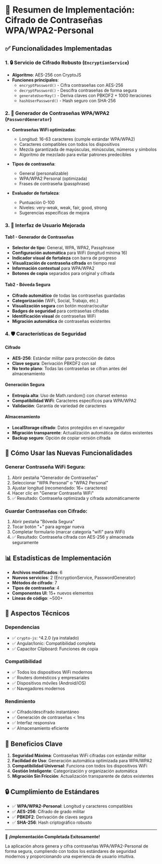 # 🔐 Resumen de Implementación: Cifrado de Contraseñas WPA/WPA2-Personal

## ✅ Funcionalidades Implementadas

### 1. 🔒 Servicio de Cifrado Robusto (`EncryptionService`)
- **Algoritmo**: AES-256 con CryptoJS
- **Funciones principales**:
  - `encryptPassword()` - Cifra contraseñas con AES-256
  - `decryptPassword()` - Descifra contraseñas de forma segura
  - `generateUserKey()` - Deriva claves con PBKDF2 + 1000 iteraciones
  - `hashUserPassword()` - Hash seguro con SHA-256

### 2. 📶 Generador de Contraseñas WPA/WPA2 (`PasswordGenerator`)
- **Contraseñas WiFi optimizadas**:
  - Longitud: 16-63 caracteres (cumple estándar WPA/WPA2)
  - Caracteres compatibles con todos los dispositivos
  - Mezcla garantizada de mayúsculas, minúsculas, números y símbolos
  - Algoritmo de mezclado para evitar patrones predecibles

- **Tipos de contraseña**:
  - General (personalizable)
  - WPA/WPA2 Personal (optimizada)
  - Frases de contraseña (passphrase)

- **Evaluador de fortaleza**:
  - Puntuación 0-100
  - Niveles: very-weak, weak, fair, good, strong
  - Sugerencias específicas de mejora

### 3. 🎨 Interfaz de Usuario Mejorada

#### Tab1 - Generador de Contraseñas
- **Selector de tipo**: General, WPA, WPA2, Passphrase
- **Configuración automática** para WiFi (longitud mínima 16)
- **Indicador visual de fortaleza** con barra de progreso
- **Visualización de contraseña cifrada** en tiempo real
- **Información contextual** para WPA/WPA2
- **Botones de copia** separados para original y cifrada

#### Tab2 - Bóveda Segura
- **Cifrado automático** de todas las contraseñas guardadas
- **Categorización** (WiFi, Social, Trabajo, etc.)
- **Visualización segura** con botón mostrar/ocultar
- **Badges de seguridad** para contraseñas cifradas
- **Identificación visual** de contraseñas WiFi
- **Migración automática** de contraseñas existentes

### 4. 🛡️ Características de Seguridad

#### Cifrado
- **AES-256**: Estándar militar para protección de datos
- **Clave segura**: Derivación PBKDF2 con sal
- **No texto plano**: Todas las contraseñas se cifran antes del almacenamiento

#### Generación Segura
- **Entropía alta**: Uso de Math.random() con charset extenso
- **Compatibilidad WiFi**: Caracteres específicos para WPA/WPA2
- **Validación**: Garantía de variedad de caracteres

#### Almacenamiento
- **LocalStorage cifrado**: Datos protegidos en el navegador
- **Migración transparente**: Actualización automática de datos existentes
- **Backup seguro**: Opción de copiar versión cifrada

## 🚀 Cómo Usar las Nuevas Funcionalidades

### Generar Contraseña WiFi Segura:
1. Abrir pestaña "Generador de Contraseñas"
2. Seleccionar "WPA Personal" o "WPA2 Personal"
3. Ajustar longitud (recomendado: 16+ caracteres)
4. Hacer clic en "Generar Contraseña WiFi"
5. ✅ Resultado: Contraseña optimizada y cifrada automáticamente

### Guardar Contraseñas con Cifrado:
1. Abrir pestaña "Bóveda Segura"
2. Tocar botón "+" para agregar nueva
3. Completar formulario (marcar categoría "wifi" para WiFi)
4. ✅ Resultado: Contraseña cifrada con AES-256 y almacenada seguramente

## 📊 Estadísticas de Implementación

- **Archivos modificados**: 6
- **Nuevos servicios**: 2 (EncryptionService, PasswordGenerator)
- **Métodos de cifrado**: 7
- **Tipos de contraseña**: 4
- **Componentes UI**: 15+ nuevos elementos
- **Líneas de código**: ~500+

## 🔧 Aspectos Técnicos

### Dependencias
- ✅ `crypto-js`: ^4.2.0 (ya instalado)
- ✅ Angular/Ionic: Compatibilidad completa
- ✅ Capacitor Clipboard: Funciones de copia

### Compatibilidad
- ✅ Todos los dispositivos WiFi modernos
- ✅ Routers domésticos y empresariales
- ✅ Dispositivos móviles (Android/iOS)
- ✅ Navegadores modernos

### Rendimiento
- ✅ Cifrado/descifrado instantáneo
- ✅ Generación de contraseñas < 1ms
- ✅ Interfaz responsiva
- ✅ Almacenamiento eficiente

## 🎯 Beneficios Clave

1. **Seguridad Máxima**: Contraseñas WiFi cifradas con estándar militar
2. **Facilidad de Uso**: Generación automática optimizada para WPA/WPA2
3. **Compatibilidad Universal**: Funciona con todos los dispositivos WiFi
4. **Gestión Inteligente**: Categorización y organización automática
5. **Migración Sin Fricción**: Actualización transparente de datos existentes

## 🔒 Cumplimiento de Estándares

- ✅ **WPA/WPA2-Personal**: Longitud y caracteres compatibles
- ✅ **AES-256**: Cifrado de grado militar
- ✅ **PBKDF2**: Derivación de claves segura
- ✅ **SHA-256**: Hash criptográfico robusto

---

**🎉 ¡Implementación Completada Exitosamente!**

La aplicación ahora genera y cifra contraseñas WPA/WPA2-Personal de forma segura, cumpliendo con todos los estándares de seguridad modernos y proporcionando una experiencia de usuario intuitiva.
